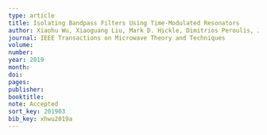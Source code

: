```yaml
---
type: article
title: Isolating Bandpass Filters Using Time-Modulated Resonators
author: Xiaohu Wu, Xiaoguang Liu, Mark D. Hickle, Dimitrios Peroulis, Juan Sebastian Gomez-Diaz, and Alejandro Alvarez Melcon
journal: IEEE Transactions on Microwave Theory and Techniques
volume:
number:
year: 2019
month:
doi:
pages:
publisher:
booktitle:
note: Accepted
sort_key: 201903
bib_key: xhwu2019a
---
```

